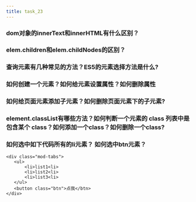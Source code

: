 ```yaml
---
title: task_23
---
```

### dom对象的innerText和innerHTML有什么区别？

### elem.children和elem.childNodes的区别？

### 查询元素有几种常见的方法？ES5的元素选择方法是什么?

### 如何创建一个元素？如何给元素设置属性？如何删除属性

### 如何给页面元素添加子元素？如何删除页面元素下的子元素?

### element.classList有哪些方法？如何判断一个元素的 class 列表中是包含某个 class？如何添加一个class？如何删除一个class?

### 如何选中如下代码所有的li元素？ 如何选中btn元素？
```
<div class="mod-tabs">
   <ul>
       <li>list1<li>
       <li>list2<li>
       <li>list3<li>
   </ul>
   <button class="btn">点我</btn>
</div>
```
